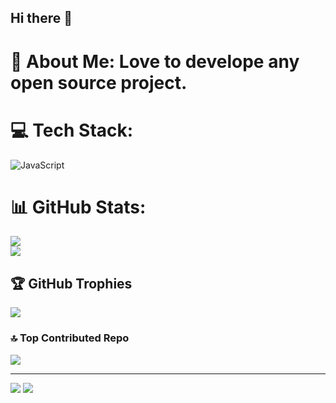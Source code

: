 ## Hi there 👋

<!--
**GuidixX/GuidixX** is a ✨ _special_ ✨ repository because its `README.md` (this file) appears on your GitHub profile.

Here are some ideas to get you started:

- 🔭 I’m currently working on VoltageOS AOSP
- 🌱 I’m currently learning Java and C
- ⚡ Fun fact: I'm an EDM Music Producer
-->
# 💫 About Me: Love to develope any open source project.


# 💻 Tech Stack:
![JavaScript](https://img.shields.io/badge/javascript-%23323330.svg?style=for-the-badge&logo=javascript&logoColor=%23F7DF1E)
# 📊 GitHub Stats:
![](https://github-readme-stats.vercel.app/api?username=GuidixX&theme=dark&hide_border=false&include_all_commits=false&count_private=false)[](https://github-readme-streak-stats.herokuapp.com/?user=GuidixX&theme=dark&hide_border=false)<br/>
![](https://github-readme-stats.vercel.app/api/top-langs/?username=GuidixX&theme=dark&hide_border=false&include_all_commits=false&count_private=false&layout=compact)

## 🏆 GitHub Trophies
![](https://github-profile-trophy.vercel.app/?username=GuidixX&theme=dark&no-frame=false&no-bg=true&margin-w=4)

### 🔝 Top Contributed Repo
![](https://github-contributor-stats.vercel.app/api?username=GuidixX&limit=5&theme=dark&combine_all_yearly_contributions=true)

---
[![](https://visitcount.itsvg.in/api?id=GuidixX&icon=0&color=12)](https://visitcount.itsvg.in)
![](https://komarev.com/ghpvc/?username=GuidixX&label=Profile%20views&color=0e75b6&style=flat)
<!-- Proudly created with GPRM ( https://gprm.itsvg.in ) -->
